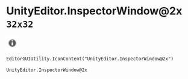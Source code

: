 # UnityEditor.InspectorWindow@2x `32x32`
<img src="/img/UnityEditor.InspectorWindow.png" width=32 height=32>

``` CSharp
EditorGUIUtility.IconContent("UnityEditor.InspectorWindow@2x")
```
```
UnityEditor.InspectorWindow@2x
```
